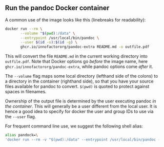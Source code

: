 Run the pandoc Docker container
------------------------------------------------------------------

A common use of the image looks like this (linebreaks for
readability):

``` sh
docker run --rm \
       --volume "$(pwd):/data" \
       --entrypoint /usr/local/bin/pandoc \
       --user $(id -u):$(id -g) \
       ghcr.io/innofactororg/pandoc-extra README.md -o outfile.pdf
```

This will convert the file `README.md` in the current working
directory into `outfile.pdf`. Note that Docker options go *before*
the image name, here `ghcr.io/innofactororg/pandoc-extra`, while pandoc options come
*after* it.

The `--volume` flag maps some local directory (lefthand side of
the colons) to a directory in the container (righthand side), so
that you have your source files available for pandoc to convert.
`$(pwd)` is quoted to protect against spaces in filenames.

Ownership of the output file is determined by the user executing
pandoc *in the container*. This will generally be a user different
from the local user. It is hence a good idea to specify for docker
the user and group IDs to use via the `--user` flag.

For frequent command line use, we suggest the following shell
alias:

``` sh
alias pandock=\
'docker run --rm -v "$(pwd):/data" --entrypoint /usr/local/bin/pandoc -u $(id -u):$(id -g) ghcr.io/innofactororg/pandoc-extra'
```
